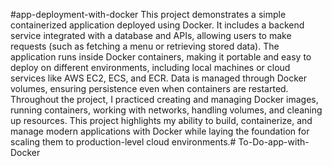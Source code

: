 #app-deployment-with-docker
This project demonstrates a simple containerized application deployed using Docker. It includes a backend service integrated with a database and APIs, allowing users to make requests (such as fetching a menu or retrieving stored data). The application runs inside Docker containers, making it portable and easy to deploy on different environments, including local machines or cloud services like AWS EC2, ECS, and ECR. Data is managed through Docker volumes, ensuring persistence even when containers are restarted. Throughout the project, I practiced creating and managing Docker images, running containers, working with networks, handling volumes, and cleaning up resources. This project highlights my ability to build, containerize, and manage modern applications with Docker while laying the foundation for scaling them to production-level cloud environments.#   T o - D o - a p p - w i t h - D o c k e r 
 
 